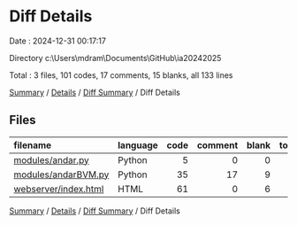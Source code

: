 # Diff Details

Date : 2024-12-31 00:17:17

Directory c:\\Users\\mdram\\Documents\\GitHub\\ia20242025

Total : 3 files,  101 codes, 17 comments, 15 blanks, all 133 lines

[Summary](results.md) / [Details](details.md) / [Diff Summary](diff.md) / Diff Details

## Files
| filename | language | code | comment | blank | total |
| :--- | :--- | ---: | ---: | ---: | ---: |
| [modules/andar.py](/modules/andar.py) | Python | 5 | 0 | 0 | 5 |
| [modules/andarBVM.py](/modules/andarBVM.py) | Python | 35 | 17 | 9 | 61 |
| [webserver/index.html](/webserver/index.html) | HTML | 61 | 0 | 6 | 67 |

[Summary](results.md) / [Details](details.md) / [Diff Summary](diff.md) / Diff Details